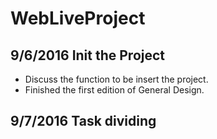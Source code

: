 # WebLiveProject

## 9/6/2016 Init the Project
* Discuss the function to be insert the project.
* Finished the first edition of General Design.

## 9/7/2016 Task dividing

